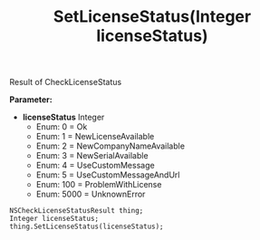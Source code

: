 ﻿---
uid: crmscript_ref_NSCheckLicenseStatusResult_SetLicenseStatus
title: SetLicenseStatus(Integer licenseStatus)
intellisense: NSCheckLicenseStatusResult.SetLicenseStatus
keywords: NSCheckLicenseStatusResult, GetLicenseStatus
so.topic: reference
---

Result of CheckLicenseStatus 

**Parameter:** 
 - **licenseStatus** Integer
     - Enum: 0 = Ok 
     - Enum: 1 = NewLicenseAvailable 
     - Enum: 2 = NewCompanyNameAvailable 
     - Enum: 3 = NewSerialAvailable 
     - Enum: 4 = UseCustomMessage 
     - Enum: 5 = UseCustomMessageAndUrl 
     - Enum: 100 = ProblemWithLicense 
     - Enum: 5000 = UnknownError 

```crmscript
NSCheckLicenseStatusResult thing;
Integer licenseStatus;
thing.SetLicenseStatus(licenseStatus);
```

